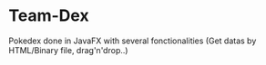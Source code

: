 # Team-Dex
Pokedex done in JavaFX with several fonctionalities (Get datas by HTML/Binary file, drag'n'drop..)
